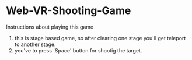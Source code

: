 # Web-VR-Shooting-Game


Instructions about playing this game

1. this is stage based game, so after clearing one stage you'll get teleport to another stage.
2. you've to press 'Space' button for shootig the target.
